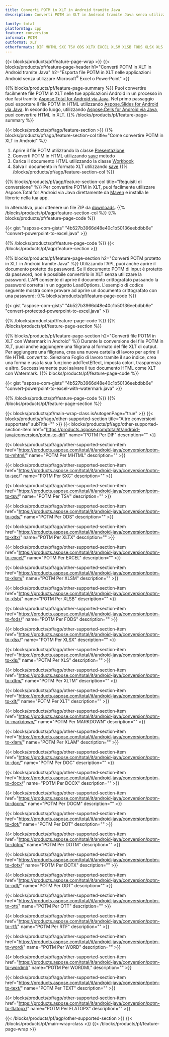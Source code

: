 ```yaml
---
title: Converti POTM in XLT in Android tramite Java
description: Converti POTM in XLT in Android tramite Java senza utilizzare Microsoft Excel o PowerPoint

family: total
platformtag: cpp
feature: conversion
informat: POTM
outformat: XLT
otherformats: DIF MHTML SXC TSV ODS XLTX EXCEL XLSM XLSB FODS XLSX XLS XLTM CSV MARKDOWN XLAM DOC DOCX DOCM DOT DOTM DOTX ODT OTT RTF WORD WORDML TEXT FLATOPX
---
```

{{< blocks/products/pf/feature-page-wrap >}}
{{< blocks/products/pf/feature-page-header h1="Converti POTM in XLT in Android tramite Java" h2="Esporta file POTM in XLT nelle applicazioni Android senza utilizzare Microsoft<sup>&reg;</sup> Excel o PowerPoint" >}}

{{% blocks/products/pf/feature-page-summary %}}
Puoi convertire facilmente file POTM in XLT nelle tue applicazioni Android in un processo in due fasi tramite [Aspose.Total for Android via Java](https://products.aspose.com/total/android-java/). Nel primo passaggio puoi esportare il file POTM in HTML utilizzando [Aspose.Slides for Android via Java](https://products.aspose.com/slides/android-java/). In secondo luogo, utilizzando [Aspose.Cells for Android via Java](https://products.aspose.com/cells/android-java/), puoi convertire HTML in XLT. 
{{% /blocks/products/pf/feature-page-summary  %}}

{{< blocks/products/pf/agp/feature-section >}}
{{% blocks/products/pf/agp/feature-section-col title="Come convertire POTM in XLT in Android" %}}
1. Aprire il file POTM utilizzando la classe [Presentazione](https://reference.aspose.com/slides/java/com.aspose.slides/Presentation)
2. Converti POTM in HTML utilizzando [save](https://reference.aspose.com/slides/java/com.aspose.slides/Presentation#save-java.lang.String-int-com.aspose.slides.ISaveOptions-) metodo
3. Carica il documento HTML utilizzando la classe [Workbook](https://reference.aspose.com/cells/java/com.aspose.cells/Workbook)
4. Salva il documento in formato XLT utilizzando [save](https://reference.aspose.com/cells/java/com.aspose.cells/)
{{% /blocks/products/pf/agp/feature-section-col %}}

{{% blocks/products/pf/agp/feature-section-col title="Requisiti di conversione" %}}
Per convertire POTM in XLT, puoi facilmente utilizzare Aspose.Total for Android via Java direttamente da [Maven](https://repository.aspose.com/webapp/#/artifacts/browse/tree/General/repo/com/aspose/aspose-total) e installa le librerie nella tua app.

In alternativa, puoi ottenere un file ZIP da [downloads](https://downloads.aspose.com/total/androidjava).
{{% /blocks/products/pf/agp/feature-section-col %}}
{{% blocks/products/pf/feature-page-code %}}

{{< gist "aspose-com-gists" "4b527b3966d48e40c1b50136eebdbb6e" "convert-powerpoint-to-excel.java" >}}



{{% /blocks/products/pf/feature-page-code %}}
{{< /blocks/products/pf/agp/feature-section >}}

{{% blocks/products/pf/feature-page-section  h2="Converti POTM protetto in XLT in Android tramite Java" %}}
Utilizzando l'API, puoi anche aprire il documento protetto da password. Se il documento POTM di input è protetto da password, non è possibile convertirlo in XLT senza utilizzare la password. L'API consente di aprire il documento crittografato passando la password corretta in un oggetto LoadOptions. L'esempio di codice seguente mostra come provare ad aprire un documento crittografato con una password:
{{% blocks/products/pf/feature-page-code %}}

{{< gist "aspose-com-gists" "4b527b3966d48e40c1b50136eebdbb6e" "convert-protected-powerpoint-to-excel.java" >}}

{{% /blocks/products/pf/feature-page-code  %}}
{{% /blocks/products/pf/feature-page-section %}}

{{% blocks/products/pf/feature-page-section  h2="Converti file POTM in XLT con Watermark in Android" %}}
Durante la conversione del file POTM in XLT, puoi anche aggiungere una filigrana al formato del file XLT di output. Per aggiungere una filigrana, crea una nuova cartella di lavoro per aprire il file HTML convertito. Seleziona Foglio di lavoro tramite il suo indice, crea una forma e usa la sua funzione addTextEffect, imposta colori, trasparenza e altro. Successivamente puoi salvare il tuo documento HTML come XLT con Watermark.
{{% blocks/products/pf/feature-page-code %}}

{{< gist "aspose-com-gists" "4b527b3966d48e40c1b50136eebdbb6e" "convert-powerpoint-to-excel-with-watermark.java" >}}

{{% /blocks/products/pf/feature-page-code  %}}
{{% /blocks/products/pf/feature-page-section %}}

{{< blocks/products/pf/main-wrap-class isAutogenPage="true" >}}
{{< blocks/products/pf/agp/other-supported-section title="Altre conversioni supportate" subTitle="" >}}
{{< blocks/products/pf/agp/other-supported-section-item href="https://products.aspose.com/total/it/android-java/conversion/potm-to-dif/" name="POTM Per DIF" description="" >}}

{{< blocks/products/pf/agp/other-supported-section-item href="https://products.aspose.com/total/it/android-java/conversion/potm-to-mhtml/" name="POTM Per MHTML" description="" >}}

{{< blocks/products/pf/agp/other-supported-section-item href="https://products.aspose.com/total/it/android-java/conversion/potm-to-sxc/" name="POTM Per SXC" description="" >}}

{{< blocks/products/pf/agp/other-supported-section-item href="https://products.aspose.com/total/it/android-java/conversion/potm-to-tsv/" name="POTM Per TSV" description="" >}}

{{< blocks/products/pf/agp/other-supported-section-item href="https://products.aspose.com/total/it/android-java/conversion/potm-to-ods/" name="POTM Per ODS" description="" >}}

{{< blocks/products/pf/agp/other-supported-section-item href="https://products.aspose.com/total/it/android-java/conversion/potm-to-xltx/" name="POTM Per XLTX" description="" >}}

{{< blocks/products/pf/agp/other-supported-section-item href="https://products.aspose.com/total/it/android-java/conversion/potm-to-excel/" name="POTM Per EXCEL" description="" >}}

{{< blocks/products/pf/agp/other-supported-section-item href="https://products.aspose.com/total/it/android-java/conversion/potm-to-xlsm/" name="POTM Per XLSM" description="" >}}

{{< blocks/products/pf/agp/other-supported-section-item href="https://products.aspose.com/total/it/android-java/conversion/potm-to-xlsb/" name="POTM Per XLSB" description="" >}}

{{< blocks/products/pf/agp/other-supported-section-item href="https://products.aspose.com/total/it/android-java/conversion/potm-to-fods/" name="POTM Per FODS" description="" >}}

{{< blocks/products/pf/agp/other-supported-section-item href="https://products.aspose.com/total/it/android-java/conversion/potm-to-xlsx/" name="POTM Per XLSX" description="" >}}

{{< blocks/products/pf/agp/other-supported-section-item href="https://products.aspose.com/total/it/android-java/conversion/potm-to-xls/" name="POTM Per XLS" description="" >}}

{{< blocks/products/pf/agp/other-supported-section-item href="https://products.aspose.com/total/it/android-java/conversion/potm-to-xltm/" name="POTM Per XLTM" description="" >}}

{{< blocks/products/pf/agp/other-supported-section-item href="https://products.aspose.com/total/it/android-java/conversion/potm-to-xlt/" name="POTM Per XLT" description="" >}}

{{< blocks/products/pf/agp/other-supported-section-item href="https://products.aspose.com/total/it/android-java/conversion/potm-to-markdown/" name="POTM Per MARKDOWN" description="" >}}

{{< blocks/products/pf/agp/other-supported-section-item href="https://products.aspose.com/total/it/android-java/conversion/potm-to-xlam/" name="POTM Per XLAM" description="" >}}

{{< blocks/products/pf/agp/other-supported-section-item href="https://products.aspose.com/total/it/android-java/conversion/potm-to-doc/" name="POTM Per DOC" description="" >}}

{{< blocks/products/pf/agp/other-supported-section-item href="https://products.aspose.com/total/it/android-java/conversion/potm-to-docx/" name="POTM Per DOCX" description="" >}}

{{< blocks/products/pf/agp/other-supported-section-item href="https://products.aspose.com/total/it/android-java/conversion/potm-to-docm/" name="POTM Per DOCM" description="" >}}

{{< blocks/products/pf/agp/other-supported-section-item href="https://products.aspose.com/total/it/android-java/conversion/potm-to-dot/" name="POTM Per DOT" description="" >}}

{{< blocks/products/pf/agp/other-supported-section-item href="https://products.aspose.com/total/it/android-java/conversion/potm-to-dotm/" name="POTM Per DOTM" description="" >}}

{{< blocks/products/pf/agp/other-supported-section-item href="https://products.aspose.com/total/it/android-java/conversion/potm-to-dotx/" name="POTM Per DOTX" description="" >}}

{{< blocks/products/pf/agp/other-supported-section-item href="https://products.aspose.com/total/it/android-java/conversion/potm-to-odt/" name="POTM Per ODT" description="" >}}

{{< blocks/products/pf/agp/other-supported-section-item href="https://products.aspose.com/total/it/android-java/conversion/potm-to-ott/" name="POTM Per OTT" description="" >}}

{{< blocks/products/pf/agp/other-supported-section-item href="https://products.aspose.com/total/it/android-java/conversion/potm-to-rtf/" name="POTM Per RTF" description="" >}}

{{< blocks/products/pf/agp/other-supported-section-item href="https://products.aspose.com/total/it/android-java/conversion/potm-to-word/" name="POTM Per WORD" description="" >}}

{{< blocks/products/pf/agp/other-supported-section-item href="https://products.aspose.com/total/it/android-java/conversion/potm-to-wordml/" name="POTM Per WORDML" description="" >}}

{{< blocks/products/pf/agp/other-supported-section-item href="https://products.aspose.com/total/it/android-java/conversion/potm-to-text/" name="POTM Per TEXT" description="" >}}

{{< blocks/products/pf/agp/other-supported-section-item href="https://products.aspose.com/total/it/android-java/conversion/potm-to-flatopx/" name="POTM Per FLATOPX" description="" >}}


{{< /blocks/products/pf/agp/other-supported-section >}}
{{< /blocks/products/pf/main-wrap-class >}}
{{< /blocks/products/pf/feature-page-wrap >}}